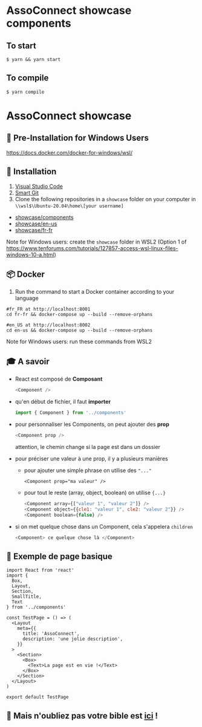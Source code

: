 # AssoConnect showcase components

## To start

```
$ yarn && yarn start
```

## To compile

```
$ yarn compile
```

# AssoConnect showcase

## 💪 **Pre-Installation for Windows Users**

https://docs.docker.com/docker-for-windows/wsl/

## 💪 **Installation**

1. [Visual Studio Code](https://code.visualstudio.com/)
2. [Smart Git](https://www.syntevo.com/smartgit/)
3. Clone the following repositories in a `showcase` folder on your computer in `\\wsl$\Ubuntu-20.04\home\[your username]`
- [showcase/components](https://github.com/assoconnect/showcase-components)
- [showcase/en-us](https://github.com/assoconnect/showcase-en-us)
- [showcase/fr-fr](https://github.com/assoconnect/showcase-fr-fr)

Note for Windows users: create the `showcase` folder in WSL2 (Option 1 of https://www.tenforums.com/tutorials/127857-access-wsl-linux-files-windows-10-a.html)

## 📦 **Docker**

1. Run the command to start a Docker container according to your language
```
#fr_FR at http://localhost:8001
cd fr-fr && docker-compose up --build --remove-orphans

#en_US at http://localhost:8002
cd en-us && docker-compose up --build --remove-orphans
```

Note for Windows users: run these commands from WSL2

## 🎓 **A savoir**

- React est composé de **Composant**

  ```js
  <Component />
  ```

- qu'en début de fichier, il faut **importer**

  ```js
  import { Component } from '../components'
  ```

- pour personnaliser les Components, on peut ajouter des **prop**

  ```js
  <Component prop />
  ```

  attention, le chemin change si la page est dans un dossier

- pour préciser une valeur à une prop, il y a plusieurs manières

  - pour ajouter une simple phrase on utilise des `"..."`

    ```
    <Component prop="ma valeur" />
    ```

  - pour tout le reste (array, object, boolean) on utilise `{...}`

    ```js
    <Component array={["valeur 1", "valeur 2"]} />
    <Component object={{cle1: "valeur 1", cle2: "valeur 2"}} />
    <Component boolean={false} />
    ```

- si on met quelque chose dans un Component, cela s'appelera `children`
  ```js
  <Component> ce quelque chose là </Component>
  ```

## 👀 Exemple de page basique

```
import React from 'react'
import {
  Box,
  Layout,
  Section,
  SmallTitle,
  Text
} from '../components'

const TestPage = () => (
  <Layout
    meta={{
      title: 'AssoConnect',
      description: 'une jolie description',
    }}
  >
    <Section>
      <Box>
        <Text>La page est en vie !</Text>
      </Box>
    </Section>
  </Layout>
)

export default TestPage
```

## 🙏 Mais n'oubliez pas votre bible est [ici](https://docs.google.com/document/d/1CUpruw0BBaeTYuhFRgC-GILMg_BJGmtG-e2yMeeAmvg/edit#heading=h.irnu8fhnbxrd) !
